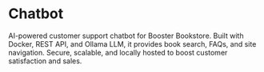 # Chatbot
AI-powered customer support chatbot for Booster Bookstore. Built with Docker, REST API, and Ollama LLM, it provides book search, FAQs, and site navigation. Secure, scalable, and locally hosted to boost customer satisfaction and sales.
